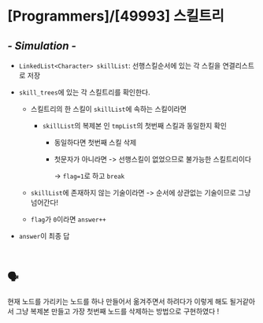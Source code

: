 # [Programmers]/[49993] 스킬트리

## *- Simulation -*

* `LinkedList<Character> skillList`: 선행스킬순서에 있는 각 스킬을 연결리스트로 저장

* `skill_trees`에 있는 각 스킬트리를 확인한다.

  * 스킬트리의 한 스킬이 `skillList`에 속하는 스킬이라면

    * `skillList`의 복제본 인 `tmpList`의 첫번째 스킬과 동일한지 확인

      * 동일하다면 첫번째 스킬 삭제

      * 첫문자가 아니라면 -> 선행스킬이 없었으므로 불가능한 스킬트리이다

        -> `flag=1`로 하고 `break`

  * `skillList`에 존재하지 않는 기술이라면 -> 순서에 상관없는 기술이므로 그냥 넘어간다!

  * `flag`가 `0`이라면 `answer++`

* `answer`이 최종 답

</br>

## :speaking_head:

현재 노드를 가리키는 노드를 하나 만들어서 옮겨주면서 하려다가 이렇게 해도 될거같아서 그냥 복제본 만들고 가장 첫번째 노드를 삭제하는 방법으로 구현하였다 !